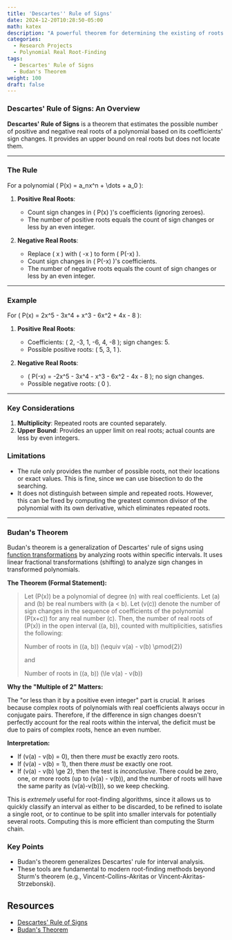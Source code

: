 ```yaml
---
title: 'Descartes'' Rule of Signs'
date: 2024-12-20T10:28:50-05:00
math: katex
description: "A powerful theorem for determining the existing of roots in a given interval"
categories:
  - Research Projects
  - Polynomial Real Root-Finding
tags:
  - Descartes' Rule of Signs
  - Budan's Theorem
weight: 100
draft: false
---
```


### Descartes' Rule of Signs: An Overview

**Descartes' Rule of Signs** is a theorem that estimates the possible number of positive and negative real roots of a polynomial based on its coefficients' sign changes. It provides an upper bound on real roots but does not locate them.

---

### **The Rule**

For a polynomial \( P(x) = a_nx^n + \dots + a_0 \):

1. **Positive Real Roots**:
   - Count sign changes in \( P(x) \)'s coefficients (ignoring zeroes).
   - The number of positive roots equals the count of sign changes or less by an even integer.

2. **Negative Real Roots**:
   - Replace \( x \) with \( -x \) to form \( P(-x) \).
   - Count sign changes in \( P(-x) \)'s coefficients.
   - The number of negative roots equals the count of sign changes or less by an even integer.

---

### **Example**

For \( P(x) = 2x^5 - 3x^4 + x^3 - 6x^2 + 4x - 8 \):

1. **Positive Real Roots**:
   - Coefficients: \( 2, -3, 1, -6, 4, -8 \); sign changes: 5.
   - Possible positive roots: \( 5, 3, 1 \).

2. **Negative Real Roots**:
   - \( P(-x) = -2x^5 - 3x^4 - x^3 - 6x^2 - 4x - 8 \); no sign changes.
   - Possible negative roots: \( 0 \).

---

### **Key Considerations**

1. **Multiplicity**: Repeated roots are counted separately.
2. **Upper Bound**: Provides an upper limit on real roots; actual counts are less by even integers.

### **Limitations**

- The rule only provides the number of possible roots, not their locations or exact values. This is fine, since we can use bisection to do the searching.
- It does not distinguish between simple and repeated roots. However, this can be fixed by computing the greatest common divisor of the polynomial with its own derivative, which eliminates repeated roots.

---

### Budan's Theorem

Budan's theorem is a generalization of Descartes' rule of signs using [function transformations](./Refresher%20on%20Function%20Trasnformations%20for%20Interval%20Arithmetic/_index.md) by analyzing roots within specific intervals. It uses linear fractional transformations (shifting) to analyze sign changes in transformed polynomials.

**The Theorem (Formal Statement):**

> Let \(P(x)\) be a polynomial of degree \(n\) with real coefficients. Let \(a\) and \(b\) be real numbers with \(a < b\). Let \(v(c)\) denote the number of sign changes in the sequence of coefficients of the polynomial \(P(x+c)\) for any real number \(c\). Then, the number of real roots of \(P(x)\) in the open interval \((a, b)\), counted with multiplicities, satisfies the following:
>
> Number of roots in \((a, b)\) \(\equiv v(a) - v(b) \pmod{2}\)
>
> and
>
> Number of roots in \((a, b)\) \(\le v(a) - v(b)\)

**Why the "Multiple of 2" Matters:**

The "or less than it by a positive even integer" part is crucial. It arises because complex roots of polynomials with real coefficients always occur in conjugate pairs. Therefore, if the difference in sign changes doesn't perfectly account for the real roots within the interval, the deficit must be due to pairs of complex roots, hence an even number.

**Interpretation:**

*   If \(v(a) - v(b) = 0\), then there *must* be exactly zero roots.
*   If \(v(a) - v(b) = 1\), then there *must* be exactly one root.
*   If \(v(a) - v(b) \ge 2\), then the test is *inconclusive*. There could be zero, one, or more roots (up to \(v(a) - v(b)\), and the number of roots will have the same parity as \(v(a)-v(b)\)), so we keep checking.

This is *extremely* useful for root-finding algorithms, since it allows us to quickly classify an interval as either to be discarded, to be refined to isolate a single root, or to continue to be split into smaller intervals for potentially several roots. Computing this is more efficient than computing the Sturm chain.

### Key Points

*   Budan's theorem generalizes Descartes' rule for interval analysis.
*   These tools are fundamental to modern root-finding methods beyond Sturm's theorem (e.g., Vincent-Collins-Akritas or Vincent-Akritas-Strzebonski).

## Resources

- [Descartes' Rule of Signs](https://en.wikipedia.org/wiki/Descartes%27_rule_of_signs)
- [Budan's Theorem](https://en.wikipedia.org/wiki/Budan%27s_theorem)